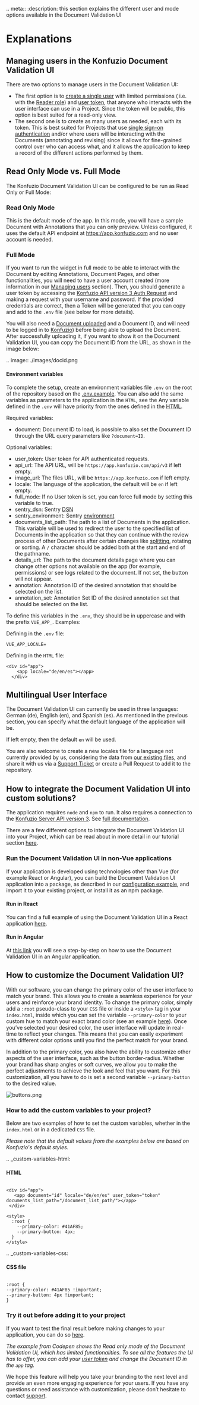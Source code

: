 .. meta::
:description: this section explains the different user and mode options available in the Document Validation UI

# Explanations

## Managing users in the Konfuzio Document Validation UI

There are two options to manage users in the Document Validation UI:

- The first option is to [create a single user](https://app.konfuzio.com/accounts/signup/) with limited permissions (
  i.e. with the [Reader role](https://help.konfuzio.com/modules/superuserroles/index.html))
  and [user token](https://app.konfuzio.com/v3/swagger/#/auth/auth_create), that anyone who interacts with the user
  interface can use in a Project. Since the token will be public, this option is best suited for a read-only view.
- The second one is to create as many users as needed, each with its token. This is best suited for Projects that
  use [single sign-on authentication](https://dev.konfuzio.com/web/api-v3.html#single-sign-on-sso-authentication) and/or
  where users will be interacting with the Documents (annotating and revising) since it allows for fine-grained control
  over who can access what, and it allows the application to keep a record of the different actions performed by them.

## Read Only Mode vs. Full Mode

The Konfuzio Document Validation UI can be configured to be run as Read Only or Full Mode:

### Read Only Mode

This is the default mode of the app. In this mode, you will have a sample Document with Annotations that you can only
preview. Unless configured, it uses the default API endpoint at https://app.konfuzio.com and no user account is needed.

### Full Mode

If you want to run the widget in full mode to be able to interact with the Document by editing Annotations, Document
Pages, and other functionalities, you will need to have a user account created (more information in
our [Managing users](/dvui/explanations.html#managing-users-in-the-konfuzio-document-validation-ui) section). Then, you
should generate a user token by accessing
the [Konfuzio API version 3 Auth Request](https://app.konfuzio.com/v3/swagger/) and making a request with your username
and password. If the provided credentials are correct, then a Token will be generated that you can copy and add to
the `.env` file (see below for more details).

You will also need a [Document uploaded](https://app.konfuzio.com/v3/swagger/#/documents/documents_create) and a
Document ID, and will need to be logged in to [Konfuzio](https://app.konfuzio.com/)) before being able to upload the
Document. After successfully uploading it, if you want to show it on the Document Validation UI, you can copy the
Document ID from the URL, as shown in the image below:

.. image:: ./images/docid.png

#### Environment variables

To complete the setup, create an environment variables file `.env` on the root of the repository based on the [.env.example](https://github.com/konfuzio-ai/document-validation-ui/blob/main/.env.example). You can also add the same variables as parameters to the application in the `HTML`, see the
Any variable defined in the `.env` will have priority from the ones defined in the [HTML](https://github.com/konfuzio-ai/document-validation-ui/blob/main/public/index.html).

Required variables:

- document: Document ID to load, is possible to also set the Document ID through the URL query parameters like `?document=ID`.

Optional variables:

- user_token: User token for API authenticated requests.
- api_url: The API URL, will be `https://app.konfuzio.com/api/v3` if left empty.
- image_url: The files URL, will be `https://app.konfuzio.com` if left empty.
- locale: The language of the application, the default will be `en` if left empty.
- full_mode: If no User token is set, you can force full mode by setting this variable to true.
- sentry_dsn: Sentry [DSN](https://docs.sentry.io/product/sentry-basics/dsn-explainer/?original_referrer=https%3A%2F%2Fwww.google.com%2F)
- sentry_environment: Sentry [environment](https://docs.sentry.io/product/sentry-basics/environments/?original_referrer=https%3A%2F%2Fwww.google.com%2F)
- documents_list_path: The path to a list of Documents in the application. This variable will be used to redirect the user to the specified list of Documents in the application so that they can continue with the review process of other Documents after certain changes like [splitting](https://help.konfuzio.com/document-validation-ui/review-documents/split/index.html), rotating or sorting. A `/` character should be added both at the start and end of the pathname.
- details_url: The path to the document details page where you can change other options not available on the app (for example, permissions) or see logs related to the document. If not set, the button will not appear.
- annotation: Annotation ID of the desired annotation that should be selected on the list.
- annotation_set: Annotation Set ID of the desired annotation set that should be selected on the list.

To define this variables in the `.env`, they should be in uppercase and with the prefix `VUE_APP_`.
Examples:

Defining in the `.env` file:

```
VUE_APP_LOCALE=
```

Defining in the `HTML` file:

```
<div id="app">
    <app locale="de/en/es"></app>
  </div>
```

## Multilingual User Interface

The Document Validation UI can currently be used in three languages: German (de), English (en), and Spanish (es). As mentioned in the previous section, you can specify what the default language of the application will be.

If left empty, then the default `en` will be used.

You are also welcome to create a new locales file for a language not currently provided by us, considering the data
from [our existing files](https://github.com/konfuzio-ai/document-validation-ui/tree/main/src/locales), and share it
with us via a [Support Ticket](https://konfuzio.com/en/support/) or create a Pull Request to add it to the repository.

## How to integrate the Document Validation UI into custom solutions?

The application requires `node` and `npm` to run. It also requires a connection to
the [Konfuzio Server API version 3](https://app.konfuzio.com/v3/swagger/).
See [full documentation](https://dev.konfuzio.com/web/api-v3.html).

There are a few different options to integrate the Document Validation UI into your Project, which can be read about in
more detail in our tutorial section [here](https://dev.konfuzio.com/dvui/tutorials.html).

### Run the Document Validation UI in non-Vue applications

If your application is developed using technologies other than Vue (for example React or Angular), you can build the
Document Validation UI application into a package, as described in
our [configuration example](#configure-the-application), and import it to your existing project, or install it as an npm
package.

#### Run in React

You can find a full example of using the Document Validation UI in a React
application [here](https://medium.com/@pateldhruv020/using-vue-component-in-react-9161f30d29a0).

#### Run in Angular

At [this link](https://www.ais.com/using-a-vue-component-in-an-angular-app/) you will see a step-by-step on how to use
the Document Validation UI in an Angular application.

## How to customize the Document Validation UI?

With our software, you can change the primary color of the user interface to match your brand. This allows you to create
a seamless experience for your users and reinforce your brand identity.
To change the primary color, simply add a `:root` pseudo-class to your `CSS` file or inside a `<style>` tag in
your `index.html`, inside which you can set the variable `--primary-color` to your custom hue to match your exact brand
color (see an example [here](#how-to-add-the-custom-variables-to-your-project)).
Once you’ve selected your desired color, the user interface will update in real-time to reflect your changes. This means
that you can easily experiment with different color options until you find the perfect match for your brand.

In addition to the primary color, you also have the ability to customize other aspects of the user interface, such as
the button border-radius. Whether your brand has sharp angles or soft curves, we allow you to make the perfect
adjustments to achieve the look and feel that you want. For this customization, all you have to do is set a second
variable `--primary-button` to the desired value.

![buttons.png](./images/buttons.png)

### How to add the custom variables to your project?

Below are two examples of how to set the custom variables, whether in the `index.html` or in a dedicated `CSS` file.

_Please note that the default values from the examples below are based on Konfuzio's default styles._

.. \_custom-variables-html:

#### HTML

```

<div id="app">
   <app document="id" locale="de/en/es" user_token="token" documents_list_path="/document_list_path/"></app>
 </div>

<style>
  :root {
    --primary-color: #41AF85;
    --primary-button: 4px;
  }
</style>

```

.. \_custom-variables-css:

#### CSS file

```

:root {
--primary-color: #41AF85 !important;
--primary-button: 4px !important;
}

```

### Try it out before adding it to your project

If you want to test the final result before making changes to your application, you can do
so [here](https://codepen.io/konfuzio/pen/QWVpKVE).

_The example from Codepen shows the Read only mode of the Document Validation UI, which has limited functionalities. To
see all the features the UI has to offer, you can add
your [user token](https://app.konfuzio.com/v3/swagger/#/auth/auth_create) and change the Document ID in the `app` tag._

We hope this feature will help you take your branding to the next level and provide an even more engaging experience for
your users. If you have any questions or need assistance with customization, please don’t hesitate to
contact [support](https://konfuzio.com/en/support/).
